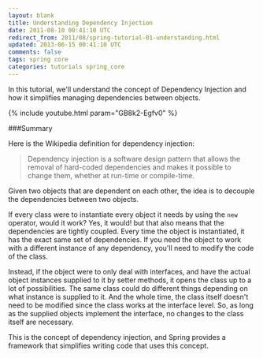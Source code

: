 ```yaml
---           
layout: blank
title: Understanding Dependency Injection
date: 2011-08-10 00:41:10 UTC
redirect_from: 2011/08/spring-tutorial-01-understanding.html
updated: 2013-06-15 00:41:10 UTC
comments: false
tags: spring core
categories: tutorials spring_core
---
```


In this tutorial, we'll understand the concept of Dependency Injection and how it simplifies managing dependencies between objects.

{% include youtube.html param="GB8k2-Egfv0" %}

###Summary

Here is the Wikipedia definition for dependency injection:

> Dependency injection is a software design pattern that allows the removal of hard-coded dependencies and makes it possible to change them, whether at run-time or compile-time.

Given two objects that are dependent on each other, the idea is to decouple the dependencies between two objects. 

If every class were to instantiate every object it needs by using the `new` operator, would it work? Yes, it would! but that also means that the dependencies are tightly coupled. Every time the object is instantiated, it has the exact same set of dependencies. If you need the object to work with a different instance of any dependency, you'll need to modify the code of the class.

Instead, if the object were to only deal with interfaces, and have the actual object instances supplied to it by setter methods, it opens the class up to a lot of possibilities. The same class could do different things depending on what instance is supplied to it. And the whole time, the class itself doesn't need to be modified since the class works at the interface level. So, as long as the supplied objects implement the interface, no changes to the class itself are necessary.

This is the concept of dependency injection, and Spring provides a framework that simplifies writing code that uses this concept.